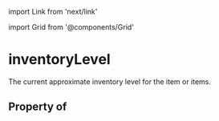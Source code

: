 import Link from 'next/link'
  
import Grid from '@components/Grid'

# inventoryLevel

The current approximate inventory level for the item or items.

## Property of



